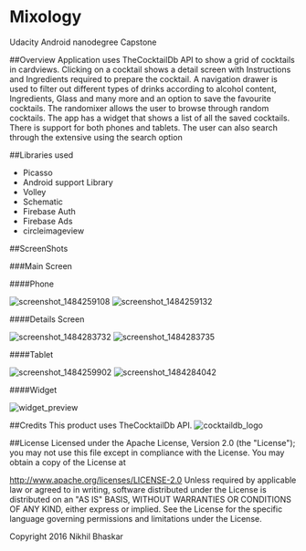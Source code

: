 # Mixology
Udacity Android nanodegree Capstone 

##Overview
Application uses TheCocktailDb API to show a grid of cocktails in cardviews. Clicking on a cocktail shows a detail screen with 
Instructions and Ingredients required to prepare the cocktail. A navigation drawer is used to filter out different types of 
drinks according to alcohol content, Ingredients, Glass and many more and an option to save the favourite cocktails. The randomixer 
allows the user to browse through random cocktails. The app has a widget that shows a list of all the saved cocktails. There is support 
for both phones and tablets. The user can also search through the extensive using the search option  

##Libraries used

* Picasso
* Android support Library
* Volley
* Schematic
* Firebase Auth
* Firebase Ads
* circleimageview

##ScreenShots

###Main Screen

####Phone

![screenshot_1484259108](https://cloud.githubusercontent.com/assets/19944703/21910595/bd9fba0c-d942-11e6-8a44-77eaeb489bad.png) ![screenshot_1484259132](https://cloud.githubusercontent.com/assets/19944703/21910636/e4cbb266-d942-11e6-95fa-ffbb300b20bb.png)

####Details Screen

![screenshot_1484283732](https://cloud.githubusercontent.com/assets/19944703/21918860/a25e6516-d97b-11e6-9f25-9e37f102629d.png) ![screenshot_1484283735](https://cloud.githubusercontent.com/assets/19944703/21918874/c199d384-d97b-11e6-8efe-ea99a8229631.png)


####Tablet

![screenshot_1484259902](https://cloud.githubusercontent.com/assets/19944703/21910909/24355f78-d944-11e6-94a3-a80abe6c23e1.png)
![screenshot_1484284042](https://cloud.githubusercontent.com/assets/19944703/21918925/53cc4a48-d97c-11e6-8c78-f3bd3f12bd24.png)

####Widget

![widget_preview](https://cloud.githubusercontent.com/assets/19944703/21918879/e13675d0-d97b-11e6-871e-87f0f61fc7aa.png)


##Credits
This product uses TheCocktailDb API.
![cocktaildb_logo](https://cloud.githubusercontent.com/assets/19944703/21918710/443d7db0-d97a-11e6-8e92-b3b0758338e1.png)


##License
Licensed under the Apache License, Version 2.0 (the "License"); you may not use this file except in compliance with the License. You may obtain a copy of the License at

http://www.apache.org/licenses/LICENSE-2.0 Unless required by applicable law or agreed to in writing, software distributed under the License is distributed on an "AS IS" BASIS, WITHOUT WARRANTIES OR CONDITIONS OF ANY KIND, either express or implied. See the License for the specific language governing permissions and limitations under the License.

Copyright 2016 Nikhil Bhaskar

